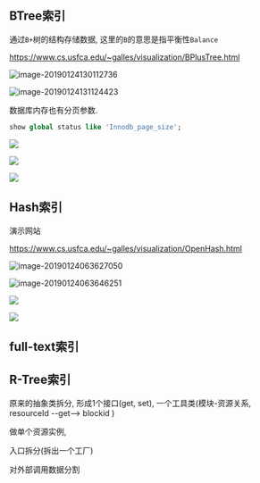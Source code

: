 ## BTree索引

通过`B+`树的结构存储数据, 这里的`B`的意思是指平衡性`Balance`

https://www.cs.usfca.edu/~galles/visualization/BPlusTree.html

![image-20190124130112736](https://ws1.sinaimg.cn/large/006tNc79ly1fzhl84d9dej30l406pweu.jpg)

![image-20190124131124423](https://ws3.sinaimg.cn/large/006tNc79ly1fzhliqpfxpj30tz0hxaf1.jpg)



数据库内存也有分页参数.

```sql
show global status like 'Innodb_page_size';

```





![](https://ws1.sinaimg.cn/large/006tKfTcgy1fnmyocok10j31kw0smn4k.jpg)

![](https://ws4.sinaimg.cn/large/006tKfTcgy1fnmypbsjc5j317q0oe0yg.jpg)



![](https://ws3.sinaimg.cn/large/006tKfTcgy1fnmys7drzyj31kw0tb11w.jpg)



## Hash索引

演示网站

https://www.cs.usfca.edu/~galles/visualization/OpenHash.html



![image-20190124063627050](https://ws2.sinaimg.cn/large/006tNc79gy1fzha3txkpdj31dw0eg7l2.jpg)

![image-20190124063646251](https://ws1.sinaimg.cn/large/006tNc79gy1fzha43937uj30nq0haae4.jpg)

![](https://ws1.sinaimg.cn/large/006tKfTcgy1fnmyux5wfaj31kw0n0thj.jpg)



![](https://ws3.sinaimg.cn/large/006tKfTcgy1fnmz3y1wt7j31io0rwdmu.jpg)







## full-text索引



## R-Tree索引















原来的抽象类拆分,  形成1个接口(get, set),  一个工具类(模块-资源关系, resourceId --get--> blockid )



做单个资源实例, 



入口拆分(拆出一个工厂)



对外部调用数据分割



